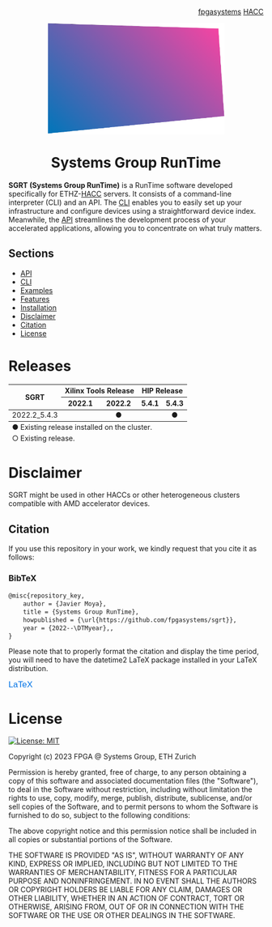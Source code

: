 <!-- <div id="readme" class="Box-body readme blob js-code-block-container">
<article class="markdown-body entry-content p-3 p-md-6" itemprop="text"> -->
<p align="right">
<a href="https://github.com/fpgasystems">fpgasystems</a> <a href="https://github.com/fpgasystems/hacc">HACC</a>
</p>

<p align="center">
<img src="https://github.com/fpgasystems/sgrt/blob/main/sgrt-removebg.png" align="center" width="350">
</p>

<h1 align="center">
  Systems Group RunTime
</h1> 

**SGRT (Systems Group RunTime)** is a RunTime software developed specifically for ETHZ-[HACC](https://github.com/fpgasystems/hacc) servers. It consists of a command-line interpreter (CLI) and an API. The [CLI](./cli/manual.md#cli) enables you to easily set up your infrastructure and configure devices using a straightforward device index. Meanwhile, the [API](./api/manual.md) streamlines the development process of your accelerated applications, allowing you to concentrate on what truly matters.

## Sections
* [API](./api/manual.md#api)
* [CLI](./cli/manual.md#cli)
* [Examples](./examples.md#examples)
* [Features](./features.md#features)
* [Installation](https://github.com/fpgasystems/sgrt_install#--systems-group-runtime-installation)
* [Disclaimer](#disclaimer)
* [Citation](#citation)
* [License](#license)

# Releases

<table class="tg">
<thead>
  <tr style="text-align:center">
    <th class="tg-0pky" rowspan="2"><div align="center">SGRT</div></th>
    <th class="tg-0pky" colspan="2" style="text-align:center"><div align="center">Xilinx Tools Release</div></th>
    <th class="tg-0pky" colspan="2" style="text-align:center"><div align="center">HIP Release</div></th>
  </tr>
  <tr>
    <th class="tg-0pky" style="text-align:center">2022.1</th>
    <th class="tg-0pky" style="text-align:center">2022.2</th>
    <th class="tg-0pky" style="text-align:center">5.4.1</th>
    <th class="tg-0pky" style="text-align:center">5.4.3</th>
  </tr>
</thead>
<tbody>
  <tr>
    <td class="tg-0pky"><div align="center">2022.2_5.4.3</div></td>
    <td class="tg-0pky" align="center"></td>
    <td class="tg-0pky" align="center">&#9679;</td>
    <td class="tg-0pky" align="center"></td>
    <td class="tg-0pky" align="center">&#9679;</td>
  </tr>
</tbody>
<tfoot><tr><td colspan="5">&#9675; Existing release.</td></tr></tfoot>
<tfoot><tr><td colspan="5">&#9679; Existing release installed on the cluster.</td></tr></tfoot>
</table>

# Disclaimer
SGRT might be used in other HACCs or other heterogeneous clusters compatible with AMD accelerator devices.

## Citation

If you use this repository in your work, we kindly request that you cite it as follows:

### BibTeX
```
@misc{repository_key,
    author = {Javier Moya},
    title = {Systems Group RunTime},
    howpublished = {\url{https://github.com/fpgasystems/sgrt}},
    year = {2022--\DTMyear},,
}
```

Please note that to properly format the citation and display the time period, you will need to have the datetime2 LaTeX package installed in your LaTeX distribution.

<span style="font-family: 'Arial Black', sans-serif; font-size: 1.2em; color: #0073e6;">LaTeX</span>


# License

[![License: MIT](https://img.shields.io/badge/License-MIT-yellow.svg)](https://opensource.org/licenses/MIT)

Copyright (c) 2023 FPGA @ Systems Group, ETH Zurich

Permission is hereby granted, free of charge, to any person obtaining a copy
of this software and associated documentation files (the "Software"), to deal
in the Software without restriction, including without limitation the rights
to use, copy, modify, merge, publish, distribute, sublicense, and/or sell
copies of the Software, and to permit persons to whom the Software is
furnished to do so, subject to the following conditions:

The above copyright notice and this permission notice shall be included in all
copies or substantial portions of the Software.

THE SOFTWARE IS PROVIDED "AS IS", WITHOUT WARRANTY OF ANY KIND, EXPRESS OR
IMPLIED, INCLUDING BUT NOT LIMITED TO THE WARRANTIES OF MERCHANTABILITY,
FITNESS FOR A PARTICULAR PURPOSE AND NONINFRINGEMENT. IN NO EVENT SHALL THE
AUTHORS OR COPYRIGHT HOLDERS BE LIABLE FOR ANY CLAIM, DAMAGES OR OTHER
LIABILITY, WHETHER IN AN ACTION OF CONTRACT, TORT OR OTHERWISE, ARISING FROM,
OUT OF OR IN CONNECTION WITH THE SOFTWARE OR THE USE OR OTHER DEALINGS IN THE
SOFTWARE.